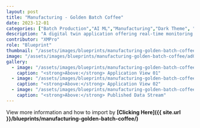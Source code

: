 ```yaml
---
layout: post
title: "Manufacturing - Golden Batch Coffee"
date: 2023-12-01
categories: ["Batch Production","AI ML","Manufacturing","Dark Theme", "Optimization"]
description: "A digital twin application offering real-time monitoring of a coffee batch roasting asset, providing insights & optimizing operations through machine learning to predict quality and steer towards golden batch signatures."
contributor: "XMPro"
role: "Blueprint"
thumbnail: "/assets/images/blueprints/manufacturing-golden-batch-coffee/ad02.png"
image: "/assets/images/blueprints/manufacturing-golden-batch-coffee/ad01.png"
gallery:
  - image: "/assets/images/blueprints/manufacturing-golden-batch-coffee/ad01.png"
    caption: "<strong>Above:</strong> Application View 01"
  - image: "/assets/images/blueprints/manufacturing-golden-batch-coffee/ad02.png"
    caption: "<strong>Above:</strong> Application View 02"
  - image: "/assets/images/blueprints/manufacturing-golden-batch-coffee/dsRunning.png"
    caption: "<strong>Above:</strong> Published Data Stream"
---
```


View more information and how to import by <strong>[Clicking Here]({{ site.url }}/blueprints/manufacturing-golden-batch-coffee/)</strong>